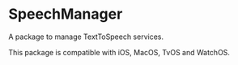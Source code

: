 # SpeechManager

A package to manage TextToSpeech services.

This package is compatible with iOS, MacOS, TvOS and WatchOS.
